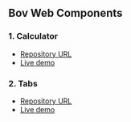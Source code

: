 ## Bov Web Components

### 1. Calculator

* [Repository URL](https://github.com/happyccoding/bov-web-components/master/project1-calculator)
* [Live demo]()

### 2. Tabs 

* [Repository URL](https://github.com/happyccoding/bov-web-components/master/project2-tabs)
* [Live demo]()

